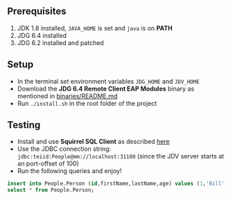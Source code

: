 ## Prerequisites

1. JDK 1.8 installed, `JAVA_HOME` is set and `java` is on **PATH**
2. JDG 6.4 installed
3. JDG 6.2 installed and patched 

## Setup 

* In the terminal set environment variables `JDG_HOME` and `JDV_HOME`
* Download the **JDG 6.4 Remote Client EAP Modules** binary as mentioned in [binaries/README.md](binaries/README.md) 
* Run `./install.sh` in the root folder of the project

## Testing

* Install and use __Squirrel SQL Client__ as described [here](http://blog.everythingjboss.org/articles/Using-Squirrel-JDV/)
* Use the JDBC connection string: `jdbc:teiid:People@mm://localhost:31100` (since the JDV server starts at an port-offset of 100)
* Run the following queries and enjoy!

```sql
insert into People.Person (id,firstName,lastName,age) values (1,'Bill', 'Clinton', 69);
select * from People.Person;
```

